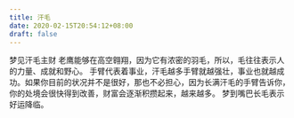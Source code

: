 ```yaml
---
title: 汗毛
date: 2020-02-15T20:54:12+08:00
draft: false
---
```


梦见汗毛主财
老鹰能够在高空翱翔，因为它有浓密的羽毛，所以，毛往往表示人的力量、成就和野心。
手臂代表着事业，汗毛越多手臂就越强壮，事业也就越成功。如果你目前的状况并不是很好，那也不必担心，因为长满汗毛的手臂告诉你，你的处境会很快得到改善，财富会逐渐积攒起来，越来越多。 
梦到嘴巴长毛表示好运降临。